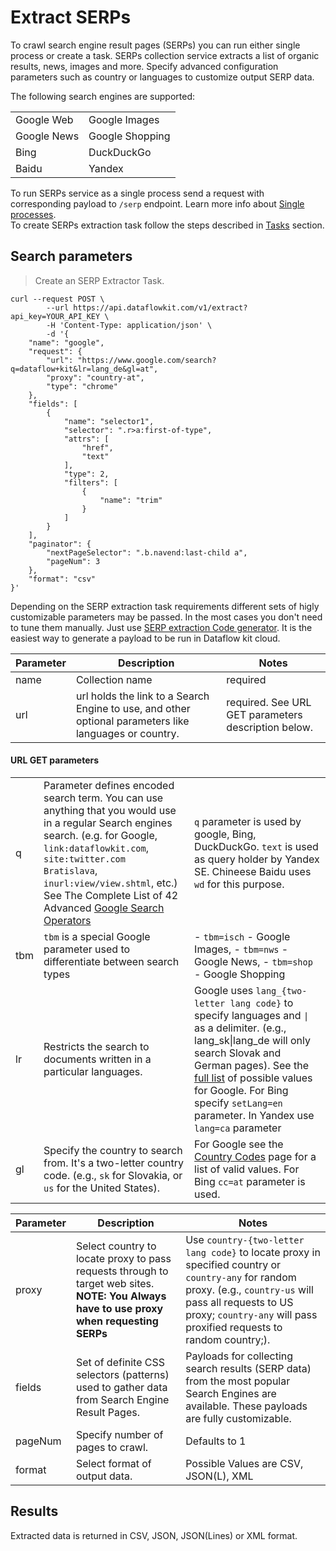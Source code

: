 # Extract SERPs

To crawl search engine result pages (SERPs) you can run either single process or create a task. SERPs collection service extracts a list of organic results, news, images and more. Specify advanced configuration parameters such as country or languages to customize output SERP data.

The following search engines are supported:

| | |
|-|-|
| Google Web | Google Images |
| Google News | Google Shopping |
| Bing | DuckDuckGo |
| Baidu | Yandex |


<aside class="notice">
To run SERPs service as a single process send a request with corresponding payload to <code>/serp</code> endpoint.
Learn more info about <a href="#single-processes">Single processes</a>.
</aside>
 <aside class="notice">
To create SERPs extraction task follow the steps described in <a href="#tasks-amp-processes">Tasks</a> section. 
</aside>


## Search parameters

>Create an SERP Extractor Task.

```shell
curl --request POST \
        --url https://api.dataflowkit.com/v1/extract?api_key=YOUR_API_KEY \
        -H 'Content-Type: application/json' \
        -d '{
    "name": "google",
    "request": {
        "url": "https://www.google.com/search?q=dataflow+kit&lr=lang_de&gl=at",
        "proxy": "country-at",
        "type": "chrome"
    },
    "fields": [
        {
            "name": "selector1",
            "selector": ".r>a:first-of-type",
            "attrs": [
                "href",
                "text"
            ],
            "type": 2,
            "filters": [
                {
                    "name": "trim"
                }
            ]
        }
    ],
    "paginator": {
        "nextPageSelector": ".b.navend:last-child a",
        "pageNum": 3
    },
    "format": "csv"
}'
```  

<aside class="success">Depending on the SERP extraction task requirements different sets of higly customizable parameters may be passed. In the most cases you don't need to tune them manually. Just use <a href="https://dataflowkit.com/serp" target="_blank">SERP extraction Code generator</a>. It is the easiest way to generate a payload to be run in Dataflow kit cloud.</aside>

|Parameter|Description|Notes|
|-|-|-|
|name	| Collection name |	required |
|url|url holds the link to a Search Engine to use, and other optional parameters like languages or country.| required. See URL GET parameters description below.|

#### URL GET parameters
||||
|-|-|-|
|q| Parameter defines encoded search term. You can use anything that you would use in a regular Search engines search. (e.g. for Google, <code>link:dataflowkit.com</code>, <code>site:twitter.com Bratislava</code>, <code>inurl:view/view.shtml</code>, etc.) See The Complete List of 42 Advanced <a href="https://ahrefs.com/blog/google-advanced-search-operators/" target="_blank">Google Search Operators</a>|<code>q</code> parameter is used by google, Bing, DuckDuckGo. <code>text</code> is used as query holder by Yandex SE. Chineese Baidu uses <code>wd</code> for this purpose.|
|tbm| <code>tbm</code> is a special Google parameter used to differentiate between search types| - <code>tbm=isch</code> - Google Images, - <code>tbm=nws</code> - Google News,  - <code>tbm=shop</code> - Google Shopping|  
|lr|Restricts the search to documents written in a particular languages.|Google uses <code>lang_{two-letter lang code}</code> to specify languages and <code>&#124;</code> as a delimiter. (e.g., lang_sk&#124;lang_de will only search Slovak and German pages). See the <a href="https://developers.google.com/custom-search/v1/cse/list">full list</a> of possible values for Google. For Bing specify <code>setLang=en</code> parameter. In Yandex use <code>lang=ca</code> parameter|
|gl|Specify the country to search from. It's a two-letter country code. (e.g., <code>sk</code> for Slovakia, or <code>us</code> for the United States).| For Google see the <a href="https://developers.google.com/custom-search/docs/xml_results_appendices#countryCodes">Country Codes</a> page for a list of valid values. For Bing <code>cc=at</code> parameter is used.|

|Parameter|Description|Notes|
|----|-|-------|
|proxy|Select country to locate proxy to pass requests through to target web sites. **NOTE: You Always have to use proxy when requesting SERPs** | Use <code>country-{two-letter lang code}</code> to locate proxy in specified country or <code>country-any</code> for random proxy. (e.g., <code>country-us</code> will pass all requests to US proxy; <code>country-any</code> will pass proxified requests to random country;). |
|fields | Set of definite CSS selectors (patterns) used to gather data from Search Engine Result Pages.| Payloads for collecting search results (SERP data) from the most popular Search Engines are available.  These payloads are fully customizable. |
|pageNum|Specify number of pages to crawl. |Defaults to 1|
|format|Select format of output data.|Possible Values are CSV, JSON(L), XML|


## Results

Extracted data is returned in CSV, JSON, JSON(Lines) or XML format.